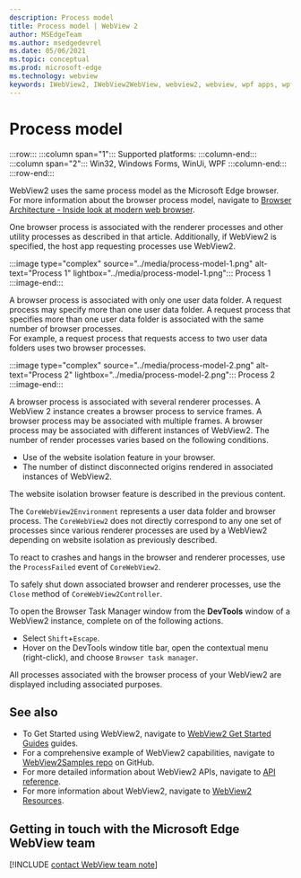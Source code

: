 ```yaml
---
description: Process model
title: Process model | WebView 2
author: MSEdgeTeam
ms.author: msedgedevrel
ms.date: 05/06/2021
ms.topic: conceptual
ms.prod: microsoft-edge
ms.technology: webview
keywords: IWebView2, IWebView2WebView, webview2, webview, wpf apps, wpf, edge, ICoreWebView2, ICoreWebView2Host, browser control, edge html
---
```

# Process model  

:::row:::
   :::column span="1":::
      Supported platforms:
   :::column-end:::
   :::column span="2":::
      Win32, Windows Forms, WinUi, WPF
   :::column-end:::
:::row-end:::  

WebView2 uses the same process model as the Microsoft Edge browser.  For more information about the browser process model, navigate to [Browser Architecture - Inside look at modern web browser][GoogleDeveloperWebUpdates201809InsideBrowserPart1BrowserArchitecture].  

One browser process is associated with the renderer processes and other utility processes as described in that article.  Additionally, if WebView2 is specified, the host app requesting processes use WebView2.  

:::image type="complex" source="../media/process-model-1.png" alt-text="Process 1" lightbox="../media/process-model-1.png":::
   Process 1  
:::image-end:::    

A browser process is associated with only one user data folder.  A request process may specify more than one user data folder.  A request process that specifies more than one user data folder is associated with the same number of browser processes.  
For example, a request process that requests access to two user data folders uses two browser processes.  

:::image type="complex" source="../media/process-model-2.png" alt-text="Process 2" lightbox="../media/process-model-2.png":::
   Process 2  
:::image-end:::    

A browser process is associated with several renderer processes.  A WebView 2 instance creates a browser process to service frames.  A browser process may be associated with multiple frames.  A browser process may be associated with different instances of WebView2.  The number of render processes varies based on the following conditions.  

*   Use of the website isolation feature in your browser.  
*   The number of distinct disconnected origins rendered in associated instances of WebView2.  
    
The website isolation browser feature is described in the previous content. 
<!--todo:  which previous content?  -->  

The `CoreWebView2Environment` represents a user data folder and browser process.  The `CoreWebView2` does not directly correspond to any one set of processes since various renderer processes are used by a WebView2 depending on website isolation as previously described.  

To react to crashes and hangs in the browser and renderer processes, use the `ProcessFailed` event of `CoreWebView2`.  

To safely shut down associated browser and renderer processes, use the `Close` method of `CoreWebView2Controller`.  

To open the Browser Task Manager window from the **DevTools** window of a WebView2 instance, complete on of the following actions.  

*   Select `Shift`+`Escape`.  
*   Hover on the DevTools window title bar, open the contextual menu \(right-click\), and choose `Browser task manager`.  
    
All processes associated with the browser process of your WebView2 are displayed including associated purposes.  

## See also  

*   To Get Started using WebView2, navigate to [WebView2 Get Started Guides][Webview2IndexGetStarted] guides.  
*   For a comprehensive example of WebView2 capabilities, navigate to [WebView2Samples repo][GithubMicrosoftedgeWebview2samples] on GitHub.  
*   For more detailed information about WebView2 APIs, navigate to [API reference][DotnetApiMicrosoftWebWebview2WpfWebview2].  
*   For more information about WebView2, navigate to [WebView2 Resources][Webview2IndexNextSteps].  
    
## Getting in touch with the Microsoft Edge WebView team  

[!INCLUDE [contact WebView team note](../includes/contact-webview-team-note.md)]  

<!-- links -->  

[Webview2IndexGetStarted]: ../index.md#get-started "Get started - Introduction to Microsoft Edge WebView2 | Microsoft Docs"  
[Webview2IndexNextSteps]: ../index.md#next-steps "Next steps - Introduction to Microsoft Edge WebView2 | Microsoft Docs"  

[DotnetApiMicrosoftWebWebview2WpfWebview2]: /dotnet/api/microsoft.web.webview2.wpf.webview2 "WebView2 Class | Microsoft Docs"  

[GithubMicrosoftedgeWebview2samples]: https://github.com/MicrosoftEdge/WebView2Samples "WebView2 Samples - MicrosoftEdge/WebView2Samples | GitHub"  

[GoogleDeveloperWebUpdates201809InsideBrowserPart1BrowserArchitecture]: https://developers.google.com/web/updates/2018/09/inside-browser-part1#browser-architecture "Browser Architecture - Inside look at modern web browser (part 1)"  
